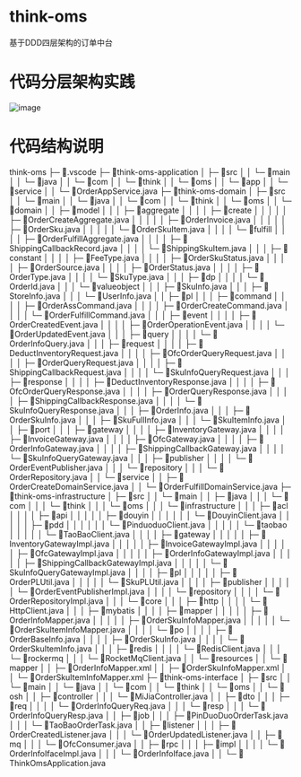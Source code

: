 # think-oms
基于DDD四层架构的订单中台

# 代码分层架构实践
![image](https://github.com/user-attachments/assets/51593795-74c6-4c3d-8dd0-1edf68975115)


# 代码结构说明
think-oms
├─ 📁.vscode
├─ 📁think-oms-application
│  ├─ 📁src
│  │  └─ 📁main
│  │     └─ 📁java
│  │        └─ 📁com
│  │           └─ 📁think
│  │              └─ 📁oms
│  │                 └─ 📁app
│  │                    └─ 📁service
│  │                       └─ 📄OrderAppService.java
├─ 📁think-oms-domain
│  ├─ 📁src
│  │  └─ 📁main
│  │     └─ 📁java
│  │        └─ 📁com
│  │           └─ 📁think
│  │              └─ 📁oms
│  │                 └─ 📁domain
│  │                    ├─ 📁model
│  │                    │  ├─ 📁aggregate
│  │                    │  │  ├─ 📁create
│  │                    │  │  │  ├─ 📄OrderCreateAggregate.java
│  │                    │  │  │  ├─ 📄OrderInvoice.java
│  │                    │  │  │  ├─ 📄OrderSku.java
│  │                    │  │  │  └─ 📄OrderSkuItem.java
│  │                    │  │  └─ 📁fulfill
│  │                    │  │     ├─ 📄OrderFulfillAggregate.java
│  │                    │  │     ├─ 📄ShippingCallbackRecord.java
│  │                    │  │     └─ 📄ShippingSkuItem.java
│  │                    │  ├─ 📁constant
│  │                    │  │  ├─ 📄FeeType.java
│  │                    │  │  ├─ 📄OrderSkuStatus.java
│  │                    │  │  ├─ 📄OrderSource.java
│  │                    │  │  ├─ 📄OrderStatus.java
│  │                    │  │  ├─ 📄OrderType.java
│  │                    │  │  └─ 📄SkuType.java
│  │                    │  ├─ 📁dp
│  │                    │  │  └─ 📄OrderId.java
│  │                    │  └─ 📁valueobject
│  │                    │     ├─ 📄SkuInfo.java
│  │                    │     ├─ 📄StoreInfo.java
│  │                    │     └─ 📄UserInfo.java
│  │                    ├─ 📁pl
│  │                    │  ├─ 📁command
│  │                    │  │  ├─ 📄OrderAssCommand.java
│  │                    │  │  ├─ 📄OrderCreateCommand.java
│  │                    │  │  └─ 📄OrderFulfillCommand.java
│  │                    │  ├─ 📁event
│  │                    │  │  ├─ 📄OrderCreatedEvent.java
│  │                    │  │  ├─ 📄OrderOperationEvent.java
│  │                    │  │  └─ 📄OrderUpdatedEvent.java
│  │                    │  ├─ 📁query
│  │                    │  │  └─ 📄OrderInfoQuery.java
│  │                    │  ├─ 📁request
│  │                    │  │  ├─ 📄DeductInventoryRequest.java
│  │                    │  │  ├─ 📄OfcOrderQueryRequest.java
│  │                    │  │  ├─ 📄OrderQueryRequest.java
│  │                    │  │  ├─ 📄ShippingCallbackRequest.java
│  │                    │  │  └─ 📄SkuInfoQueryRequest.java
│  │                    │  ├─ 📁response
│  │                    │  │  ├─ 📄DeductInventoryResponse.java
│  │                    │  │  ├─ 📄OfcOrderQueryResponse.java
│  │                    │  │  ├─ 📄OrderQueryResponse.java
│  │                    │  │  ├─ 📄ShippingCallbackResponse.java
│  │                    │  │  └─ 📄SkuInfoQueryResponse.java
│  │                    │  ├─ 📄OrderInfo.java
│  │                    │  ├─ 📄OrderSkuInfo.java
│  │                    │  ├─ 📄SkuFullInfo.java
│  │                    │  └─ 📄SkuItemInfo.java
│  │                    ├─ 📁port
│  │                    │  ├─ 📁gateway
│  │                    │  │  ├─ 📄InventoryGateway.java
│  │                    │  │  ├─ 📄InvoiceGateway.java
│  │                    │  │  ├─ 📄OfcGateway.java
│  │                    │  │  ├─ 📄OrderInfoGateway.java
│  │                    │  │  ├─ 📄ShippingCallbackGateway.java
│  │                    │  │  └─ 📄SkuInfoQueryGateway.java
│  │                    │  ├─ 📁publisher
│  │                    │  │  └─ 📄OrderEventPublisher.java
│  │                    │  └─ 📁repository
│  │                    │     └─ 📄OrderRepository.java
│  │                    └─ 📁service
│  │                       ├─ 📄OrderCreateDomainService.java
│  │                       └─ 📄OrderFulfillDomainService.java
├─ 📁think-oms-infrastructure
│  ├─ 📁src
│  │  └─ 📁main
│  │     ├─ 📁java
│  │     │  └─ 📁com
│  │     │     └─ 📁think
│  │     │        └─ 📁oms
│  │     │           └─ 📁infrastructure
│  │     │              ├─ 📁acl
│  │     │              │  ├─ 📁api
│  │     │              │  │  ├─ 📁douyin
│  │     │              │  │  │  └─ 📄DouyinClient.java
│  │     │              │  │  ├─ 📁pdd
│  │     │              │  │  │  └─ 📄PinduoduoClient.java
│  │     │              │  │  └─ 📁taobao
│  │     │              │  │     └─ 📄TaoBaoClient.java
│  │     │              │  ├─ 📁gateway
│  │     │              │  │  ├─ 📄InventoryGatewayImpl.java
│  │     │              │  │  ├─ 📄InvoiceGatewayImpl.java
│  │     │              │  │  ├─ 📄OfcGatewayImpl.java
│  │     │              │  │  ├─ 📄OrderInfoGatewayImpl.java
│  │     │              │  │  ├─ 📄ShippingCallbackGatewayImpl.java
│  │     │              │  │  └─ 📄SkuInfoQueryGatewayImpl.java
│  │     │              │  ├─ 📁pl
│  │     │              │  │  ├─ 📄OrderPLUtil.java
│  │     │              │  │  └─ 📄SkuPLUtil.java
│  │     │              │  ├─ 📁publisher
│  │     │              │  │  └─ 📄OrderEventPublisherImpl.java
│  │     │              │  └─ 📁repository
│  │     │              │     └─ 📄OrderRepositoryImpl.java
│  │     │              └─ 📁core
│  │     │                 ├─ 📁http
│  │     │                 │  └─ 📄HttpClient.java
│  │     │                 ├─ 📁mybatis
│  │     │                 │  ├─ 📁mapper
│  │     │                 │  │  ├─ 📄OrderInfoMapper.java
│  │     │                 │  │  ├─ 📄OrderSkuInfoMapper.java
│  │     │                 │  │  └─ 📄OrderSkuItemInfoMapper.java
│  │     │                 │  └─ 📁po
│  │     │                 │     ├─ 📄OrderBaseInfo.java
│  │     │                 │     ├─ 📄OrderSkuInfo.java
│  │     │                 │     └─ 📄OrderSkuItemInfo.java
│  │     │                 ├─ 📁redis
│  │     │                 │  └─ 📄RedisClient.java
│  │     │                 └─ 📁rockermq
│  │     │                    └─ 📄RocketMqClient.java
│  │     └─ 📁resources
│  │        └─ 📁mapper
│  │           ├─ 📄OrderInfoMapper.xml
│  │           ├─ 📄OrderSkuInfoMapper.xml
│  │           └─ 📄OrderSkuItemInfoMapper.xml
├─ 📁think-oms-interface
│  ├─ 📁src
│  │  └─ 📁main
│  │     └─ 📁java
│  │        └─ 📁com
│  │           └─ 📁think
│  │              └─ 📁oms
│  │                 └─ 📁osh
│  │                    ├─ 📁controller
│  │                    │  └─ 📄MiJiaController.java 
│  │                    ├─ 📁dto
│  │                    │  ├─ 📁req
│  │                    │  │  └─ 📄OrderInfoQueryReq.java
│  │                    │  └─ 📁resp
│  │                    │     └─ 📄OrderInfoQueryResp.java
│  │                    ├─ 📁job
│  │                    │  ├─ 📄PinDuoDuoOrderTask.java
│  │                    │  └─ 📄TaoBaoOrderTask.java
│  │                    ├─ 📁listener
│  │                    │  ├─ 📄OrderCreatedListener.java
│  │                    │  └─ 📄OrderUpdatedListener.java
│  │                    ├─ 📁mq
│  │                    │  └─ 📄OfcConsumer.java
│  │                    ├─ 📁rpc
│  │                    │  ├─ 📁impl
│  │                    │  │  └─ 📄OrderInfoIfaceImpl.java
│  │                    │  └─ 📄OrderInfoIface.java
│  │                    └─ 📄ThinkOmsApplication.java

